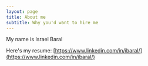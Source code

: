 ```yaml
---
layout: page
title: About me
subtitle: Why you'd want to hire me
---
```


My name is Israel Baral

Here's my resume: [https://www.linkedin.com/in/ibaral/](https://www.linkedin.com/in/ibaral/)
